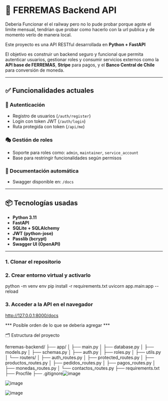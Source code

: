 # 🚀 FERREMAS Backend API

Deberia Funcionar el el railway pero no lo pude probar porque agote el limite mensual, tendrian que probar como hacerlo con la url publica y de momento verlo de manera local.

Este proyecto es una API RESTful desarrollada en **Python + FastAPI**

El objetivo es construir un backend seguro y funcional que permita autenticar usuarios, gestionar roles y consumir servicios externos como la **API base de FERREMAS**, **Stripe** para pagos, y el **Banco Central de Chile** para conversión de moneda.

---

## ✅ Funcionalidades actuales

### 🔐 Autenticación
- Registro de usuarios (`/auth/register`)
- Login con token JWT (`/auth/login`)
- Ruta protegida con token (`/api/me`)

### 🎭 Gestión de roles
- Soporte para roles como: `admin`, `maintainer`, `service_account`
- Base para restringir funcionalidades según permisos

### 🧪 Documentación automática
- Swagger disponible en: `/docs`

---

## 📦 Tecnologías usadas

- **Python 3.11**
- **FastAPI**
- **SQLite + SQLAlchemy**
- **JWT (python-jose)**
- **Passlib (bcrypt)**
- **Swagger UI (OpenAPI)**

---

### 1. Clonar el repositorio

### 2. Crear entorno virtual y activarlo

python -m venv env
pip install -r requirements.txt
uvicorn app.main:app --reload

### 3. Acceder a la API en el navegador
http://127.0.0.1:8000/docs


  ***  Posible orden de lo que se deberia agregar ***

  🗂 Estructura del proyecto

ferremas-backend/
├── app/
│   ├── main.py
│   ├── database.py
│   ├── models.py
│   ├── schemas.py
│   ├── auth.py
│   ├── roles.py
│   ├── utils.py
│   └── routers/
│       ├── auth_routes.py
│       ├── protected_routes.py
│       ├── productos_routes.py
│       ├── pedidos_routes.py
│       ├── pagos_routes.py
│       ├── monedas_routes.py
│       └── contactos_routes.py
├── requirements.txt
├── Procfile
├── .gitignore![image](https://github.com/user-attachments/assets/033d30af-baf7-4cb3-a6f8-b2be1effae59)


![image](https://github.com/user-attachments/assets/5b30b5f3-13ea-452a-9c49-7c5ab369e6c5)

![image](https://github.com/user-attachments/assets/b27943a4-5266-4731-b91b-94f80623c0f7)

